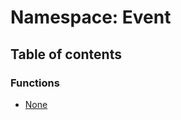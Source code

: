 # Namespace: Event

## Table of contents

### Functions

* [None](/auto-docs/free-layout-editor/functions/Event.None.md)
